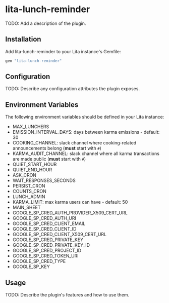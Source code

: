 # lita-lunch-reminder

TODO: Add a description of the plugin.

## Installation

Add lita-lunch-reminder to your Lita instance's Gemfile:

``` ruby
gem "lita-lunch-reminder"
```

## Configuration

TODO: Describe any configuration attributes the plugin exposes.

## Environment Variables

The following environment variables should be defined in your Lita instance:

- MAX_LUNCHERS
- EMISSION_INTERVAL_DAYS: days between karma emissions - default: 30
- COOKING_CHANNEL: slack channel where cooking-related announcements belong (**must** start with `#`)
- KARMA_AUDIT_CHANNEL: slack channel where all karma transactions are made public (**must** start with `#`)
- QUIET_START_HOUR
- QUIET_END_HOUR
- ASK_CRON
- WAIT_RESPONSES_SECONDS
- PERSIST_CRON
- COUNTS_CRON
- LUNCH_ADMIN
- KARMA_LIMIT: max karma users can have - default: 50
- MAIN_SHEET
- GOOGLE_SP_CRED_AUTH_PROVIDER_X509_CERT_URL
- GOOGLE_SP_CRED_AUTH_URI
- GOOGLE_SP_CRED_CLIENT_EMAIL
- GOOGLE_SP_CRED_CLIENT_ID
- GOOGLE_SP_CRED_CLIENT_X509_CERT_URL
- GOOGLE_SP_CRED_PRIVATE_KEY
- GOOGLE_SP_CRED_PRIVATE_KEY_ID
- GOOGLE_SP_CRED_PROJECT_ID
- GOOGLE_SP_CRED_TOKEN_URI
- GOOGLE_SP_CRED_TYPE
- GOOGLE_SP_KEY

## Usage

TODO: Describe the plugin's features and how to use them.
